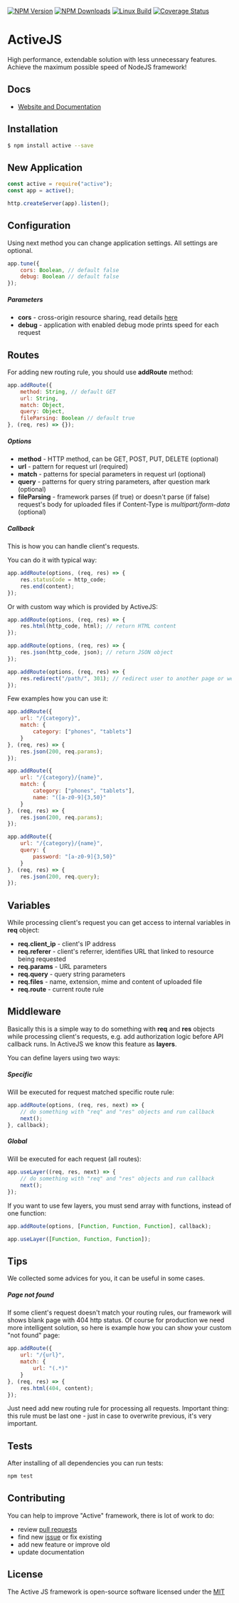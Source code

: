 [![NPM Version][npm-image]][npm-url]
[![NPM Downloads][downloads-image]][downloads-url]
[![Linux Build][travis-image]][travis-url]
[![Coverage Status](https://coveralls.io/repos/github/IgorKirei/active/badge.svg?branch=master)](https://coveralls.io/github/IgorKirei/active?branch=master)

# ActiveJS
High performance, extendable solution with less unnecessary features. Achieve the maximum possible speed of NodeJS framework!

## Docs
- [Website and Documentation](http://activejs.pro/)

## Installation

```bash
$ npm install active --save
```

## New Application

```js
const active = require("active");
const app = active();

http.createServer(app).listen();
```

## Configuration
Using next method you can change application settings. All settings are optional.
```js
app.tune({
    cors: Boolean, // default false
    debug: Boolean // default false
});
```

##### Parameters
- **cors** - cross-origin resource sharing, read details [here](https://developer.mozilla.org/en-US/docs/Web/HTTP/CORS)
- **debug** - application with enabled debug mode prints speed for each request

## Routes
For adding new routing rule, you should use **addRoute** method:

```js
app.addRoute({
    method: String, // default GET
    url: String,
    match: Object,
    query: Object,
    fileParsing: Boolean // default true
}, (req, res) => {});
```

##### Options
- **method** - HTTP method, can be GET, POST, PUT, DELETE (optional)
- **url** - pattern for request url (required)
- **match** - patterns for special parameters in request url (optional)
- **query** - patterns for query string parameters, after question mark (optional)
- **fileParsing** - framework parses (if true) or doesn't parse (if false) request's body for uploaded files if Content-Type is *multipart/form-data* (optional)

##### Callback
This is how you can handle client's requests.

You can do it with typical way:
```js
app.addRoute(options, (req, res) => {
    res.statusCode = http_code;
    res.end(content);
});
```
Or with custom way which is provided by ActiveJS:

```js
app.addRoute(options, (req, res) => {
    res.html(http_code, html); // return HTML content
});
```
```js
app.addRoute(options, (req, res) => {
    res.json(http_code, json); // return JSON object
});
```
```js
app.addRoute(options, (req, res) => {
    res.redirect("/path/", 301); // redirect user to another page or website
});
```
Few examples how you can use it:

```js
app.addRoute({
    url: "/{category}",
    match: {
        category: ["phones", "tablets"]
    }
}, (req, res) => {
    res.json(200, req.params);
});
```
```js
app.addRoute({
    url: "/{category}/{name}",
    match: {
        category: ["phones", "tablets"],
        name: "([a-z0-9]{3,50}"
    }
}, (req, res) => {
    res.json(200, req.params);
});
```
```js
app.addRoute({
    url: "/{category}/{name}",
    query: {
        password: "[a-z0-9]{3,50}"
    }
}, (req, res) => {
    res.json(200, req.query);
});
```

## Variables
While processing client's request you can get access to internal variables in **req** object:

- **req.client_ip** - client's IP address
- **req.referer** - client's referrer, identifies URL that linked to resource being requested
- **req.params** - URL parameters
- **req.query** - query string parameters
- **req.files** - name, extension, mime and content of uploaded file
- **req.route** - current route rule

## Middleware
Basically this is a simple way to do something with **req** and **res** objects while processing client's requests, e.g. add authorization logic before API callback runs. In ActiveJS we know this feature as **layers**.

You can define layers using two ways:

##### Specific
Will be executed for request matched specific route rule:
```js
app.addRoute(options, (req, res, next) => {
    // do something with "req" and "res" objects and run callback
    next();
}, callback);
```

##### Global
Will be executed for each request (all routes):
```js
app.useLayer((req, res, next) => {
    // do something with "req" and "res" objects and run callback
    next();
});
```
If you want to use few layers, you must send array with functions, instead of one function:
```js
app.addRoute(options, [Function, Function, Function], callback);
```
```js
app.useLayer([Function, Function, Function]);
```

## Tips
We collected some advices for you, it can be useful in some cases.

##### Page not found
If some client's request doesn't match your routing rules, our framework will shows blank page with 404 http status. Of course for production we need more intelligent solution, so here is example how you can show your custom "not found" page:
```js
app.addRoute({
    url: "/{url}",
    match: {
        url: "(.*)"
    }
}, (req, res) => {
    res.html(404, content);
});
```
Just need add new routing rule for processing all requests. Important thing: this rule must be last one - just in case to overwrite previous, it's very important.

## Tests
After installing of all dependencies you can run tests:
```js
npm test
```

## Contributing
You can help to improve "Active" framework, there is lot of work to do:
- review [pull requests](https://github.com/IgorKirei/active/pulls)
- find new [issue](https://github.com/IgorKirei/active/issues) or fix existing
- add new feature or improve old
- update documentation


## License
The Active JS framework is open-source software licensed under the [MIT](LICENSE)

[npm-image]: https://img.shields.io/npm/v/active.svg?style=flat
[npm-url]: https://npmjs.org/package/active
[downloads-image]: https://img.shields.io/npm/dm/active.svg?style=flat
[downloads-url]: https://npmjs.org/package/active
[travis-image]: https://img.shields.io/travis/IgorKirei/active.svg?style=flat
[travis-url]: https://travis-ci.org/IgorKirei/active